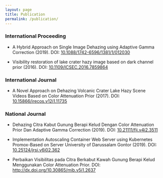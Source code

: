```yaml
---
layout: page
title: Publication
permalink: /publication/
---
```


### International Proceeding ###

* A Hybrid Approach on Single Image Dehazing using Adaptive Gamma Correction (2019). DOI: [10.1088/1742-6596/1381/1/012030](http://dx.doi.org/10.1088/1742-6596/1381/1/012030)


*  Visibility restoration of lake crater hazy image based on dark channel prior (2016). DOI: [10.1109/ICSEC.2016.7859864](http://dx.doi.org/10.1109/ICSEC.2016.7859864)

### International Journal ###

* A Novel Approach on Dehazing Volcanic Crater Lake Hazy Scene Videos Based on Color Attenuation Prior (2017). DOI: [10.15866/irecos.v12i1.11735](http://dx.doi.org/10.15866/irecos.v12i1.11735)

### National Journal ###

* Dehazing Citra Kabut Gunung Berapi Kelud Dengan Color Attenuation Prior Dan Adaptive Gamma Correction (2019).     DOI: [10.21111/fij.v4i2.3511](http://dx.doi.org/10.21111/fij.v4i2.3511)

* Implementation Autoscaling Container Web Server using Kubernetes Promox-Based on Server University of Darussalam Gontor (2019).     DOI: [10.25124/jrsi.v6i02.362](http://dx.doi.org/10.25124/jrsi.v6i02.362)
* Perbaikan Visibilitas pada Citra Berkabut Kawah Gunung Berapi Kelud Menggunakan Color Attenuation Prior. DOI: http://dx.doi.org/10.30865/mib.v5i1.2637